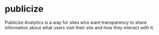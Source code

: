 # publicize
Publicize Analytics is a way for sites who want transparency to share information about what users visit their site and how they interact with it.
